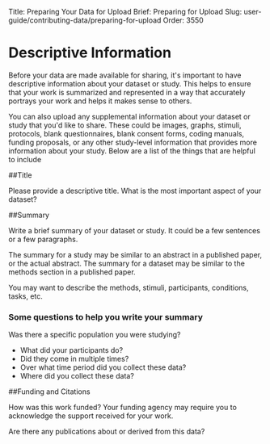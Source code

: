 Title: Preparing Your Data for Upload
Brief: Preparing for Upload
Slug: user-guide/contributing-data/preparing-for-upload
Order: 3550

# Descriptive Information

Before your data are made available for sharing, it's important to have descriptive information about your dataset or study. This helps to ensure that your work is summarized and represented in a way that accurately portrays your work and helps it makes sense to others.   

You can also upload any supplemental information about your dataset or study that you'd like to share. These could be images, graphs, stimuli, protocols, blank questionnaires, blank consent forms, coding manuals, funding proposals, or any other study-level information that provides more information about your study. Below are a list of the things that are helpful to include 

##Title

Please provide a descriptive title. What is the most important aspect of your dataset? 

##Summary 

Write a brief summary of your dataset or study. It could be a few sentences or a few paragraphs. 

The summary for a study may be similar to an abstract in a published paper, or the actual abstract. The summary for a dataset may be similar to the methods section in a published paper.

You may want to describe the methods, stimuli, participants, conditions, tasks, etc.

### Some questions to help you write your summary
Was there a specific population you were studying? 

* What did your participants do? 
* Did they come in multiple times?
* Over what time period did you collect these data?
* Where did you collect these data? 

##Funding and Citations

How was this work funded? Your funding agency may require you to acknowledge the support received for your work. 

Are there any publications about or derived from this data? 

